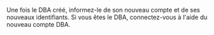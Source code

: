 Une fois le DBA créé, informez-le de son nouveau compte et de ses nouveaux identifiants. Si vous êtes le DBA, connectez-vous à l'aide du nouveau compte DBA.

